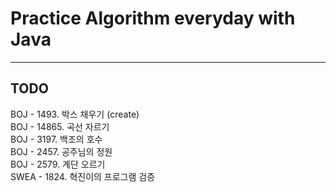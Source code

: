 #  Practice Algorithm everyday with Java

<hr/>

## TODO
BOJ - 1493. 박스 채우기 (create) <br>
BOJ - 14865. 곡선 자르기 <br>
BOJ - 3197. 백조의 호수 <br>
BOJ - 2457. 공주님의 정원 <br>
BOJ - 2579. 계단 오르기 <br>
SWEA - 1824. 혁진이의 프로그램 검증 <br>
